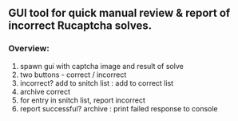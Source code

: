 ## GUI tool for quick manual review & report of incorrect Rucaptcha solves.

### Overview:
1. spawn gui with captcha image and result of solve
2. two buttons - correct / incorrect
3. incorrect? add to snitch list : add to correct list
4. archive correct
5. for entry in snitch list, report incorrect
6. report successful? archive : print failed response to console
